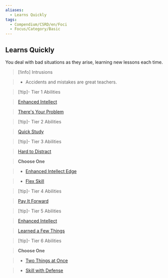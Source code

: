 ```yaml
---
aliases:
  - Learns Quickly
tags:
  - Compendium/CSRD/en/Foci
  - Focus/Category/Basic
---
```

  
    
## Learns Quickly    
You deal with bad situations as they arise, learning new lessons each time.    
  
>[!info] Intrusions    
>- Accidents and mistakes are great teachers.    
  
  
>[!tip]- Tier 1 Abilities    
> [Enhanced Intellect](Enhanced-Intellect.md)    
> [There's Your Problem](There's-Your-Problem.md)    
  
  
>[!tip]- Tier 2 Abilities    
> [Quick Study](Quick-Study.md)    
  
  
>[!tip]- Tier 3 Abilities    
> [Hard to Distract](Hard-to-Distract.md)    
> **Choose One**    
>- [Enhanced Intellect Edge](Enhanced-Intellect-Edge.md)    
>- [Flex Skill](Flex-Skill.md)    
  
  
>[!tip]- Tier 4 Abilities    
> [Pay It Forward](Pay-It-Forward.md)    
  
  
>[!tip]- Tier 5 Abilities    
> [Enhanced Intellect](Enhanced-Intellect.md)    
> [Learned a Few Things](Learned-a-Few-Things.md)    
  
  
>[!tip]- Tier 6 Abilities    
> **Choose One**    
>- [Two Things at Once](Two-Things-at-Once.md)    
>- [Skill with Defense](Skill-With-Defense.md)